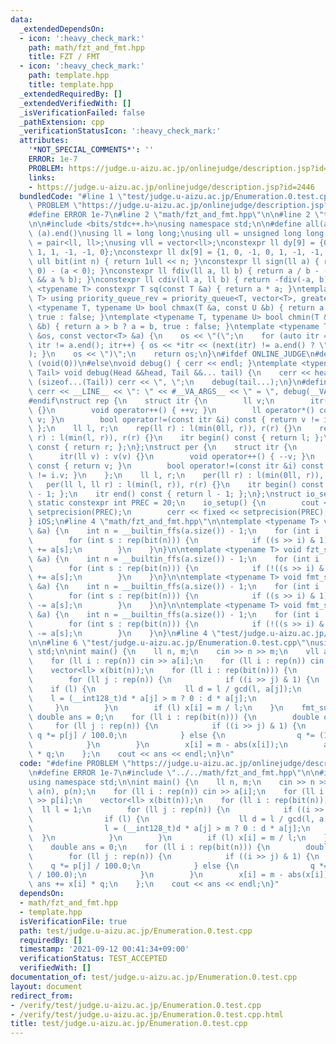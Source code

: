 ```yaml
---
data:
  _extendedDependsOn:
  - icon: ':heavy_check_mark:'
    path: math/fzt_and_fmt.hpp
    title: FZT / FMT
  - icon: ':heavy_check_mark:'
    path: template.hpp
    title: template.hpp
  _extendedRequiredBy: []
  _extendedVerifiedWith: []
  _isVerificationFailed: false
  _pathExtension: cpp
  _verificationStatusIcon: ':heavy_check_mark:'
  attributes:
    '*NOT_SPECIAL_COMMENTS*': ''
    ERROR: 1e-7
    PROBLEM: https://judge.u-aizu.ac.jp/onlinejudge/description.jsp?id=2446
    links:
    - https://judge.u-aizu.ac.jp/onlinejudge/description.jsp?id=2446
  bundledCode: "#line 1 \"test/judge.u-aizu.ac.jp/Enumeration.0.test.cpp\"\n#define\
    \ PROBLEM \"https://judge.u-aizu.ac.jp/onlinejudge/description.jsp?id=2446\"\n\
    #define ERROR 1e-7\n#line 2 \"math/fzt_and_fmt.hpp\"\n\n#line 2 \"template.hpp\"\
    \n\n#include <bits/stdc++.h>\nusing namespace std;\n\n#define all(a) (a).begin(),\
    \ (a).end()\nusing ll = long long;\nusing ull = unsigned long long;\nusing pll\
    \ = pair<ll, ll>;\nusing vll = vector<ll>;\nconstexpr ll dy[9] = {0, 1, 0, -1,\
    \ 1, 1, -1, -1, 0};\nconstexpr ll dx[9] = {1, 0, -1, 0, 1, -1, -1, 1, 0};\nconstexpr\
    \ ull bit(int n) { return 1ull << n; }\nconstexpr ll sign(ll a) { return (a >\
    \ 0) - (a < 0); }\nconstexpr ll fdiv(ll a, ll b) { return a / b - ((a ^ b) < 0\
    \ && a % b); }\nconstexpr ll cdiv(ll a, ll b) { return -fdiv(-a, b); }\ntemplate\
    \ <typename T> constexpr T sq(const T &a) { return a * a; }\ntemplate <typename\
    \ T> using priority_queue_rev = priority_queue<T, vector<T>, greater<T>>;\ntemplate\
    \ <typename T, typename U> bool chmax(T &a, const U &b) { return a < b ? a = b,\
    \ true : false; }\ntemplate <typename T, typename U> bool chmin(T &a, const U\
    \ &b) { return a > b ? a = b, true : false; }\ntemplate <typename T> ostream &operator<<(ostream\
    \ &os, const vector<T> &a) {\n    os << \"(\";\n    for (auto itr = a.begin();\
    \ itr != a.end(); itr++) { os << *itr << (next(itr) != a.end() ? \", \" : \"\"\
    ); }\n    os << \")\";\n    return os;\n}\n#ifdef ONLINE_JUDGE\n#define dump(...)\
    \ (void(0))\n#else\nvoid debug() { cerr << endl; }\ntemplate <typename Head, typename...\
    \ Tail> void debug(Head &&head, Tail &&... tail) {\n    cerr << head;\n    if\
    \ (sizeof...(Tail)) cerr << \", \";\n    debug(tail...);\n}\n#define dump(...)\
    \ cerr << __LINE__ << \": \" << #__VA_ARGS__ << \" = \", debug(__VA_ARGS__)\n\
    #endif\nstruct rep {\n    struct itr {\n        ll v;\n        itr(ll v) : v(v)\
    \ {}\n        void operator++() { ++v; }\n        ll operator*() const { return\
    \ v; }\n        bool operator!=(const itr &i) const { return v != i.v; }\n   \
    \ };\n    ll l, r;\n    rep(ll r) : l(min(0ll, r)), r(r) {}\n    rep(ll l, ll\
    \ r) : l(min(l, r)), r(r) {}\n    itr begin() const { return l; };\n    itr end()\
    \ const { return r; };\n};\nstruct per {\n    struct itr {\n        ll v;\n  \
    \      itr(ll v) : v(v) {}\n        void operator++() { --v; }\n        ll operator*()\
    \ const { return v; }\n        bool operator!=(const itr &i) const { return v\
    \ != i.v; }\n    };\n    ll l, r;\n    per(ll r) : l(min(0ll, r)), r(r) {}\n \
    \   per(ll l, ll r) : l(min(l, r)), r(r) {}\n    itr begin() const { return r\
    \ - 1; };\n    itr end() const { return l - 1; };\n};\nstruct io_setup {\n   \
    \ static constexpr int PREC = 20;\n    io_setup() {\n        cout << fixed <<\
    \ setprecision(PREC);\n        cerr << fixed << setprecision(PREC);\n    };\n\
    } iOS;\n#line 4 \"math/fzt_and_fmt.hpp\"\n\ntemplate <typename T> void fzt_super(vector<T>\
    \ &a) {\n    int n = __builtin_ffs(a.size()) - 1;\n    for (int i : rep(n)) {\n\
    \        for (int s : rep(bit(n))) {\n            if ((s >> i) & 1) a[s ^ bit(i)]\
    \ += a[s];\n        }\n    }\n}\n\ntemplate <typename T> void fzt_sub(vector<T>\
    \ &a) {\n    int n = __builtin_ffs(a.size()) - 1;\n    for (int i : rep(n)) {\n\
    \        for (int s : rep(bit(n))) {\n            if (!((s >> i) & 1)) a[s ^ bit(i)]\
    \ += a[s];\n        }\n    }\n}\n\ntemplate <typename T> void fmt_super(vector<T>\
    \ &a) {\n    int n = __builtin_ffs(a.size()) - 1;\n    for (int i : rep(n)) {\n\
    \        for (int s : rep(bit(n))) {\n            if ((s >> i) & 1) a[s ^ bit(i)]\
    \ -= a[s];\n        }\n    }\n}\n\ntemplate <typename T> void fmt_sub(vector<T>\
    \ &a) {\n    int n = __builtin_ffs(a.size()) - 1;\n    for (int i : rep(n)) {\n\
    \        for (int s : rep(bit(n))) {\n            if (!((s >> i) & 1)) a[s ^ bit(i)]\
    \ -= a[s];\n        }\n    }\n}\n#line 4 \"test/judge.u-aizu.ac.jp/Enumeration.0.test.cpp\"\
    \n\n#line 6 \"test/judge.u-aizu.ac.jp/Enumeration.0.test.cpp\"\nusing namespace\
    \ std;\n\nint main() {\n    ll n, m;\n    cin >> n >> m;\n    vll a(n), p(n);\n\
    \    for (ll i : rep(n)) cin >> a[i];\n    for (ll i : rep(n)) cin >> p[i];\n\
    \    vector<ll> x(bit(n));\n    for (ll i : rep(bit(n))) {\n        ll l = 1;\n\
    \        for (ll j : rep(n)) {\n            if ((i >> j) & 1) {\n            \
    \    if (l) {\n                    ll d = l / gcd(l, a[j]);\n                \
    \    l = (__int128_t)d * a[j] > m ? 0 : d * a[j];\n                }\n       \
    \     }\n        }\n        if (l) x[i] = m / l;\n    }\n    fmt_sub(x);\n   \
    \ double ans = 0;\n    for (ll i : rep(bit(n))) {\n        double q = 1;\n   \
    \     for (ll j : rep(n)) {\n            if ((i >> j) & 1) {\n               \
    \ q *= p[j] / 100.0;\n            } else {\n                q *= (1 - p[j] / 100.0);\n\
    \            }\n        }\n        x[i] = m - abs(x[i]);\n        ans += x[i]\
    \ * q;\n    };\n    cout << ans << endl;\n}\n"
  code: "#define PROBLEM \"https://judge.u-aizu.ac.jp/onlinejudge/description.jsp?id=2446\"\
    \n#define ERROR 1e-7\n#include \"../../math/fzt_and_fmt.hpp\"\n\n#include <bits/stdc++.h>\n\
    using namespace std;\n\nint main() {\n    ll n, m;\n    cin >> n >> m;\n    vll\
    \ a(n), p(n);\n    for (ll i : rep(n)) cin >> a[i];\n    for (ll i : rep(n)) cin\
    \ >> p[i];\n    vector<ll> x(bit(n));\n    for (ll i : rep(bit(n))) {\n      \
    \  ll l = 1;\n        for (ll j : rep(n)) {\n            if ((i >> j) & 1) {\n\
    \                if (l) {\n                    ll d = l / gcd(l, a[j]);\n    \
    \                l = (__int128_t)d * a[j] > m ? 0 : d * a[j];\n              \
    \  }\n            }\n        }\n        if (l) x[i] = m / l;\n    }\n    fmt_sub(x);\n\
    \    double ans = 0;\n    for (ll i : rep(bit(n))) {\n        double q = 1;\n\
    \        for (ll j : rep(n)) {\n            if ((i >> j) & 1) {\n            \
    \    q *= p[j] / 100.0;\n            } else {\n                q *= (1 - p[j]\
    \ / 100.0);\n            }\n        }\n        x[i] = m - abs(x[i]);\n       \
    \ ans += x[i] * q;\n    };\n    cout << ans << endl;\n}"
  dependsOn:
  - math/fzt_and_fmt.hpp
  - template.hpp
  isVerificationFile: true
  path: test/judge.u-aizu.ac.jp/Enumeration.0.test.cpp
  requiredBy: []
  timestamp: '2021-09-12 00:41:34+09:00'
  verificationStatus: TEST_ACCEPTED
  verifiedWith: []
documentation_of: test/judge.u-aizu.ac.jp/Enumeration.0.test.cpp
layout: document
redirect_from:
- /verify/test/judge.u-aizu.ac.jp/Enumeration.0.test.cpp
- /verify/test/judge.u-aizu.ac.jp/Enumeration.0.test.cpp.html
title: test/judge.u-aizu.ac.jp/Enumeration.0.test.cpp
---
```

